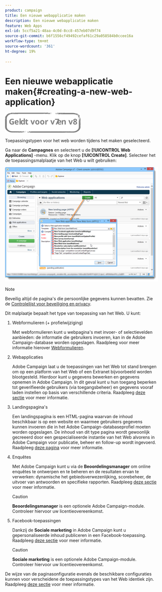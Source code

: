 ```yaml
---
product: campaign
title: Een nieuwe webapplicatie maken
description: Een nieuwe webapplicatie maken
feature: Web Apps
exl-id: 5ccf5a21-48aa-4c0d-8cc8-457eb07d9f74
source-git-commit: b6f1556cf49492cefaf61c29a058584b0ccee16a
workflow-type: tm+mt
source-wordcount: '361'
ht-degree: 19%

---
```


# Een nieuwe webapplicatie maken{#creating-a-new-web-application}

![](../../assets/common.svg)

Toepassingstypen voor het web worden tijdens het maken geselecteerd.

Ga naar de **Campagnes** en selecteert u de **[!UICONTROL Web Applications]** -menu. Klik op de knop **[!UICONTROL Create]**. Selecteer het de toepassingsmalplaatje van het Web u wilt gebruiken:

![](assets/webapp_create_from_campaign.png)

>[!NOTE]
>
>Beveilig altijd de pagina&#39;s die persoonlijke gegevens kunnen bevatten. Zie de [Controlelijst voor beveiliging en privacy](https://helpx.adobe.com/campaign/kb/acc-security.html#privacy).

Dit malplaatje bepaalt het type van toepassing van het Web. U kunt:

1. Webformulieren (+ profielwijziging)

   Met webformulieren kunt u webpagina&#39;s met invoer- of selectievelden aanbieden: de informatie die gebruikers invoeren, kan in de Adobe Campaign-database worden opgeslagen. Raadpleeg voor meer informatie hierover [Webformulieren](about-web-forms.md).

1. Webapplicaties

   Adobe Campaign laat u de toepassingen van het Web tot stand brengen om op een platform van het Web of een Extranet bijvoorbeeld worden blootgesteld. Hierdoor kunt u gegevens bewerken en gegevens opnemen in Adobe Campaign. In dit geval kunt u hun toegang beperken tot geverifieerde gebruikers (via toegangsbeheer) en gegevens vooraf laden instellen op basis van verschillende criteria. Raadpleeg [deze sectie](about-web-applications.md) voor meer informatie.

1. Landingspagina&#39;s

   Een landingspagina is een HTML-pagina waarvan de inhoud beschikbaar is op een website en waarmee gebruikers gegevens kunnen invoeren die in het Adobe Campaign-databaseprofiel moeten worden opgeslagen. De inhoud van dit type pagina wordt gewoonlijk gecreeerd door een gespecialiseerde instantie van het Web alvorens in Adobe Campaign voor publicatie, beheer en follow-up wordt ingevoerd. Raadpleeg [deze pagina](creating-a-landing-page.md) voor meer informatie.

1. Enquêtes

   Met Adobe Campaign kunt u via de **Beoordelingsmanager** om online enquêtes te ontwerpen en te beheren en de resultaten ervan te verwerken: dynamische het gebiedsverwezenlijking, scorebeheer, de uitvoer van antwoorden en specifieke rapporten. Raadpleeg [deze sectie](../../surveys/using/about-surveys.md) voor meer informatie.

   >[!CAUTION]
   >
   >**Beoordelingsmanager** is een optionele Adobe Campaign-module. Controleer hiervoor uw licentieovereenkomst.

1. Facebook-toepassingen

   Dankzij de **Sociale marketing** in Adobe Campaign kunt u gepersonaliseerde inhoud publiceren in een Facebook-toepassing. Raadpleeg [deze sectie](../../social/using/about-social-marketing.md) voor meer informatie.

   >[!CAUTION]
   >
   >**Sociale marketing** is een optionele Adobe Campaign-module. Controleer hiervoor uw licentieovereenkomst.

De wijze van de paginasonfiguratie evenals de beschikbare configuraties kunnen voor verscheidene de toepassingstypes van het Web identiek zijn. Raadpleeg [deze sectie](about-web-forms.md) voor meer informatie.
